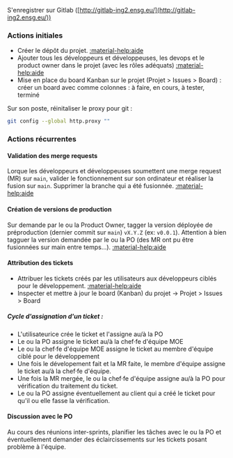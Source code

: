 S'enregistrer sur Gitlab ([http://gitlab-ing2.ensg.eu/](http://gitlab-ing2.ensg.eu/))

### Actions initiales

- Créer le dépôt du projet. [:material-help:aide](gitlab/project.md#creation-du-projet)
- Ajouter tous les développeurs et développeuses, les devops et le product owner dans le projet (avec les rôles adéquats) [:material-help:aide](gitlab/project.md#ajout-de-membres)
- Mise en place du board Kanban sur le projet (Projet > Issues > Board) : créer un board avec comme colonnes : à faire, en cours, à tester, terminé

Sur son poste, réinitaliser le proxy pour git :
```bash
git config --global http.proxy ""
```

### Actions récurrentes

#### Validation des merge requests

Lorque les développeurs et développeuses soumettent une merge request (MR) sur `main`, valider le fonctionnement sur son ordinateur et réaliser la fusion sur `main`. Supprimer la branche qui a été fusionnée.
[:material-help:aide](gitlab/mr.md#accepter-une-merge-request)

#### Création de versions de production

Sur demande par le ou la Product Owner, tagger la version déployée de préproduction (dernier commit sur `main`) `vX.Y.Z` (ex: `v0.0.1`). Attention à bien tagguer la version demandée par le ou la PO (des MR ont pu être fusionnées sur main entre temps...). [:material-help:aide](gitlab/tag.md#creation-de-tag)

#### Attribution des tickets

* Attribuer les tickets créés par les utilisateurs aux développeurs ciblés pour le développement. [:material-help:aide](gitlab/issues.md#changer-lassignation-dun-ticket)
* Inspecter et mettre à jour le board (Kanban) du projet -> Projet > Issues > Board

##### Cycle d'assignation d'un ticket :

- L'utilisateurice crée le ticket et l'assigne au/à la PO
- Le ou la PO assigne le ticket au/à la chef·fe d'équipe MOE
- Le ou la chef·fe d'équipe MOE assigne le ticket au membre d'équipe ciblé pour le développement
- Une fois le dévelopement fait et la MR faite, le membre d'équipe assigne le ticket au/à la chef·fe d'équipe.
- Une fois la MR mergée, le ou la chef·fe d'équipe assigne au/à la PO pour vérification du traitement du ticket.
- Le ou la PO assigne éventuellement au client qui a créé le ticket pour qu'il ou elle fasse la vérification.

#### Discussion avec le PO

Au cours des réunions inter-sprints, planifier les tâches avec le ou la PO et éventuellement demander des éclaircissements sur les tickets posant problème à l'équipe.
